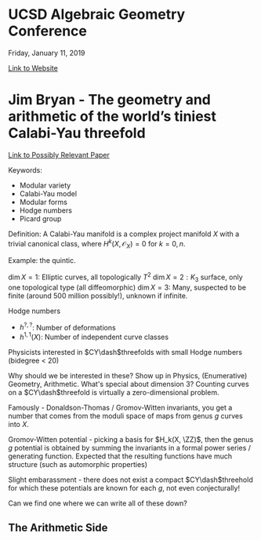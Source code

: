 # UCSD Algebraic Geometry Conference
Friday, January 11, 2019

[Link to Website](https://sites.google.com/site/complexalgebraicgeometry2019/)

# Jim Bryan - The geometry and arithmetic of the world’s tiniest Calabi-Yau threefold
[Link to Possibly Relevant Paper](https://arxiv.org/abs/1004.2997)

Keywords:
- Modular variety
- Calabi-Yau model
- Modular forms
- Hodge numbers
- Picard group

Definition: A Calabi-Yau manifold is a complex project manifold $X$ with a trivial canonical class, where $H^k(X, \mathcal{O}_X) = 0$ for $k=0,n$.

Example: the quintic.

$\dim X = 1:$ Elliptic curves, all topologically $T^2$
$\dim X = 2: K_3$ surface, only one topological type (all diffeomorphic)
$\dim X = 3$: Many, suspected to be finite (around 500 million possibly!), unknown if infinite.

Hodge numbers
- $h^{?,?}$: Number of deformations
- $h^{1,1}(X)$: Number of independent curve classes

Physicists interested in $CY\dash$threefolds with small Hodge numbers (bidegree < 20)

Why should we be interested in these? Show up in Physics, (Enumerative) Geometry, Arithmetic. What's special about dimension 3? Counting curves on a $CY\dash$threefold is virtually a zero-dimensional problem.

Famously - Donaldson-Thomas / Gromov-Witten invariants, you get a number that comes from the moduli space of maps from genus $g$ curves into $X$.

Gromov-Witten potential - picking a basis for $H_k(X, \ZZ)$, then the genus $g$ potential is obtained by summing the invariants in a formal power series / generating function. Expected that the resulting functions have much structure (such as automorphic properties)

Slight embarassment - there does not exist a compact $CY\dash$threehold for which these potentials are known for each $g$, not even conjecturally!

Can we find one where we can write all of these down?

## The Arithmetic Side